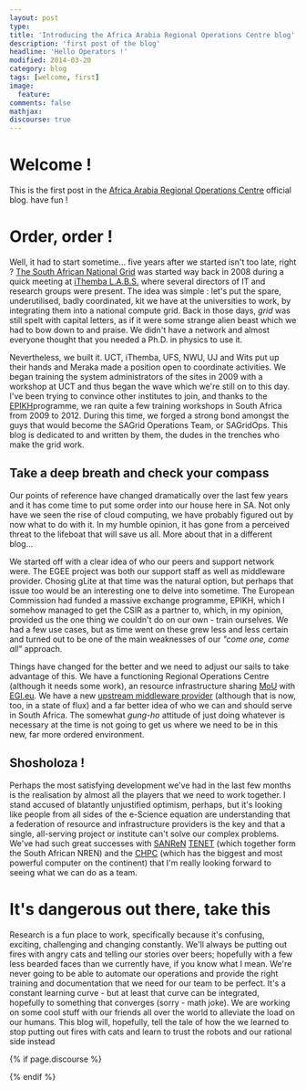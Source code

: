 ```yaml
---
layout: post
type:
title: 'Introducing the Africa Arabia Regional Operations Centre blog'
description: 'first post of the blog'
headline: 'Hello Operators !'
modified: 2014-03-20
category: blog
tags: [welcome, first]
image:
  feature:
comments: false
mathjax:
discourse: true
---
```


# Welcome !

This is the first post in the [Africa Arabia Regional Operations Centre](https://roc.africa-grid.org) official blog. have fun !

# Order, order !

Well, it had to start sometime... five years after we started isn't too late, right ? [The South African National Grid](https://www.sagrid.ac.za/) was started way back in 2008 during a quick meeting at [iThemba L.A.B.S.](http://www.tlabs.ac.za/) where several directors of IT and research groups were present. The idea was simple : let's put the spare, underutilised, badly coordinated, kit we have at the universities to work, by integrating them into a national compute grid. Back in those days, *grid* was still spelt with capital letters, as if it were some strange alien beast which we had to bow down to and praise. We didn't have a network and almost everyone thought that you needed a Ph.D. in physics to use it.

Nevertheless, we built it. UCT, iThemba, UFS, NWU, UJ and Wits put up their hands and Meraka made a position open to coordinate activities. We began training the system administrators of the sites in 2009 with a workshop at UCT and thus began the wave which we're still on to this day. I've been trying to convince other institutes to join, and thanks to the [EPIKH](https://www.epikh.eu/)programme, we ran quite a few training workshops in South Africa from 2009 to 2012. During this time, we forged a strong bond amongst the guys that would become the SAGrid Operations Team, or SAGridOps. This blog is dedicated to and written by them, the dudes in the trenches who make the grid work.

## Take a deep breath and check your compass

Our points of reference have changed dramatically over the last few years and it has come time to put some order into our house here in SA. Not only have we seen the rise of cloud computing, we have probably figured out by now what to do with it. In my humble opinion, it has gone from a perceived threat to the lifeboat that will save us all. More about that in a different blog...

We started off with a clear idea of who our peers and support network were. The EGEE project was both our support staff as well as middleware provider. Chosing gLite at that time was the natural option, but perhaps that issue too would be an interesting one to delve into sometime. The European Commission had funded a massive exchange programme, EPIKH, which I somehow managed to get the CSIR as a partner to, which, in my opinion, provided us the one thing we couldn't do on our own - train ourselves. We had a few use cases, but as time went on these grew less and less certain and turned out to be one of the main weaknesses of our *"come one, come all"* approach.

Things have changed for the better and we need to adjust our sails to take advantage of this. We have a functioning Regional Operations Centre (although it needs some work), an resource infrastructure sharing [MoU](https://www.egi.eu/news-and-media/newsfeed/news_2013_0044.html) with [EGI.eu](http://www.egi.eu/). We have a new [upstream middleware provider](http://eu-emi.eu/) (although that is now, too, in a state of flux) and a far better idea of who we can and should serve in South Africa. The somewhat *gung-ho* attitude of just doing whatever is necessary at the time is not going to get us where we need to be in this new, far more ordered environment.

## Shosholoza !

Perhaps the most satisfying development we've had in the last few months is the realisation by almost all the players that we need to work together. I stand accused of blatantly unjustified optimism, perhaps, but it's looking like people from all sides of the e-Science equation are understanding that a federation of resource and infrastructure providers is the key and that a single, all-serving project or institute can't solve our complex problems. We've had such great successes with [SANReN](https://www.sanren.ac.za/) [TENET](https://www.tenet.ac.za/) (which together form the South African NREN) and the [CHPC](https://www.chpc.ac.za/) (which has the biggest and most powerful computer on the continent) that I'm really looking forward to seeing what we can do as a team.

# It's dangerous out there, take this

Research is a fun place to work, specifically because it's confusing, exciting, challenging and changing constantly. We'll always be putting out fires with angry cats and telling our stories over beers; hopefully with a few less bearded faces than we currently have, if you know what I mean. We're never going to be able to automate our operations and provide the right training and documentation that we need for our team to be perfect. It's a constant learning curve - but at least that curve can be integrated, hopefully to something that converges (sorry - math joke). We are working on some cool stuff with our friends all over the world to alleviate the load on our humans. This blog will, hopefully, tell the tale of how the we learned to stop putting out fires with cats and learn to trust the robots and our rational side instead

{% if page.discourse %}
<div id="discourse-comments"></div>
{% endif %}
